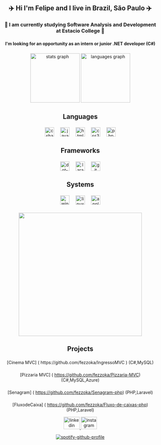 <h2 align="center">✈️ Hi I'm Felipe and I live in Brazil, São Paulo ✈️</h2>

###

<h3 align="center">👾 I am currently studying Software Analysis and Development at Estacio College 👾</h3>

###

<h4 align="center">I'm looking for an opportunity as an intern or junior .NET developer (C#)</h4>

###

<div align="center">
  <img src="https://github-readme-stats.vercel.app/api?username=fezoka&hide_title=true&hide_rank=true&show_icons=true&include_all_commits=true&count_private=true&disable_animations=false&theme=gotham&locale=en&hide_border=true" height="160" alt="stats graph"  />
  <img src="https://github-readme-stats.vercel.app/api/top-langs?username=fezoka&locale=en&hide_title=false&layout=compact&card_width=320&langs_count=5&theme=github_dark&hide_border=false" height="160" alt="languages graph"  />
</div>

###

<h2 align="center">Languages</h2>

###

<div align="center">
  <img src="https://cdn.jsdelivr.net/gh/devicons/devicon/icons/csharp/csharp-original.svg" height="30" alt="csharp logo"  />
  <img width="12" />
  <img src="https://cdn.jsdelivr.net/gh/devicons/devicon/icons/javascript/javascript-original.svg" height="30" alt="javascript logo"  />
  <img width="12" />
  <img src="https://cdn.jsdelivr.net/gh/devicons/devicon/icons/html5/html5-original.svg" height="30" alt="html5 logo"  />
  <img width="12" />
  <img src="https://cdn.jsdelivr.net/gh/devicons/devicon/icons/css3/css3-original.svg" height="30" alt="css3 logo"  />
  <img width="12" />
  <img src="https://cdn.jsdelivr.net/gh/devicons/devicon/icons/php/php-original.svg" height="30" alt="php logo"  />
</div>

###

<h2 align="center">Frameworks</h2>

###

<div align="center">
  <img src="https://cdn.jsdelivr.net/gh/devicons/devicon/icons/dot-net/dot-net-original.svg" height="30" alt="dot-net logo"  />
  <img width="12" />
  <img src="https://cdn.jsdelivr.net/gh/devicons/devicon/icons/laravel/laravel-original.svg" height="30" alt="laravel logo"  />
  <img width="12" />
  <img src="https://cdn.jsdelivr.net/gh/devicons/devicon/icons/git/git-original.svg" height="30" alt="git logo"  />
</div>

###

<h2 align="center">Systems</h2>

###

<div align="center">
  <img src="https://cdn.jsdelivr.net/gh/devicons/devicon/icons/windows8/windows8-original.svg" height="30" alt="windows8 logo"  />
  <img width="12" />
  <img src="https://cdn.jsdelivr.net/gh/devicons/devicon/icons/linux/linux-original.svg" height="30" alt="linux logo"  />
  <img width="12" />
  <img src="https://cdn.jsdelivr.net/gh/devicons/devicon/icons/apple/apple-original.svg" height="30" alt="apple logo"  />
</div>




###

<div align="center">
  <img height="400" src="https://media4.giphy.com/media/i3Q3sx91EfmJq/giphy.gif"  />
</div>

###

<h2 align="center">Projects</h2>

###
<div align="center">
 [Cinema MVC] ( https://github.com/fezzoka/IngressoMVC ) (C#,MySQL)

###

 [Pizzaria MVC] ( https://github.com/fezzoka/Pizzaria-MVC) (C#,MySQL,Azure)

###

 [Senagram] ( https://github.com/fezzoka/Senagram-php) (PHP,Laravel)

###

 [FluxodeCaixa] ( https://github.com/fezzoka/Fluxo-de-caixas-php) (PHP,Laravel)
</div>


<div align="center">
  <a href="https://www.linkedin.com/in/felipe-tadeu-1094a720a/" target="_blank">
    <img src="https://raw.githubusercontent.com/maurodesouza/profile-readme-generator/master/src/assets/icons/social/linkedin/default.svg" width="52" height="40" alt="linkedin logo"  />
  </a>
  <a href="https://www.instagram.com/fezokahh/" target="_blank">
    <img src="https://raw.githubusercontent.com/maurodesouza/profile-readme-generator/master/src/assets/icons/social/instagram/default.svg" width="52" height="40" alt="instagram logo"  />
  </a>

[![spotify-github-profile](https://spotify-github-profile.kittinanx.com/api/view?uid=224urevclbzb26dxudqpt75ra&cover_image=true&theme=compact&show_offline=false&background_color=9d8080&interchange=true)](https://spotify-github-profile.kittinanx.com/api/view?uid=224urevclbzb26dxudqpt75ra&redirect=true)
</div>

